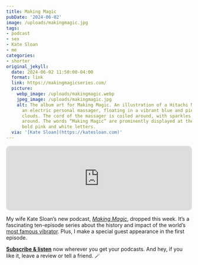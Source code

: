 ```yaml
---
title: Making Magic
pubDate: '2024-06-02'
image: /uploads/makingmagic.jpg
tags:
- podcast
- sex
- Kate Sloan
- me
categories:
- shorter
original_jekyll:
  date: 2024-06-02 11:50:00-04:00
  format: link
  link: https://makingmagicseries.com/
  picture:
    webp_image: /uploads/makingmagic.webp
    jpeg_image: /uploads/makingmagic.jpg
    alt: The album art for Making Magic. An illustration of a Hitachi Magic Wand,
      an electric personal massager, floating in a vibrant blue and pink sky with
      clouds. The cord of the massager is coiled around, with sparkles and stars scattered
      around. The words “Making Magic” are prominently displayed at the bottom in
      bold pink and white letters.
  via: '[Kate Sloan](https://katesloan.com)'
---
```


<div class="top-margin">
<iframe id="embedPlayer" src="https://embed.podcasts.apple.com/us/podcast/what-makes-the-magic-wand-so-magic/id1749090563?i=1000657272588&amp;itsct=podcast_box_player&amp;itscg=30200&amp;ls=1&amp;theme=auto" height="175px" frameborder="0" sandbox="allow-forms allow-popups allow-same-origin allow-scripts allow-top-navigation-by-user-activation" allow="autoplay *; encrypted-media *; clipboard-write" style="width: 100%; max-width: 660px; overflow: hidden; border-radius: 10px; transform: translateZ(0px); animation: 2s ease 0s 6 normal none running loading-indicator; background-color: rgb(228, 228, 228);"></iframe></div>

My wife Kate Sloan’s new podcast, [_Making Magic_](https://makingmagicseries.com), dropped this week. It’s a fascinating ten-episode series about the history and impact of the world’s [most famous vibrator](https://en.wikipedia.org/wiki/Hitachi_Magic_Wand). Plus, I make a special guest appearance in the first episode.

[**Subscribe & listen**](https://pod.link/1749090563) now wherever you get your podcasts. And hey, if you like it, leave a review or tell a friend. 🪄